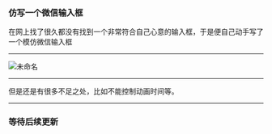 ### 仿写一个微信输入框

在网上找了很久都没有找到一个非常符合自己心意的输入框，于是便自己动手写了一个模仿微信输入框

***

 ![未命名](/Users/lixingqiao01/Desktop/未命名.gif)

***

但是还是有很多不足之处，比如不能控制动画时间等。

***

### 等待后续更新

